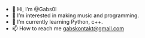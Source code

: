 - 👋 Hi, I’m @Gabs0l
- 👀 I’m interested in making music and programming.
- 🌱 I’m currently learning Python, c++.
- 📫 How to reach me gabskontakt@gmail.com

<!---
Gabs0l/Gabs0l is a ✨ special ✨ repository because its `README.md` (this file) appears on your GitHub profile.
You can click the Preview link to take a look at your changes.
--->
